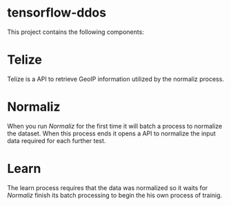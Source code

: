 # tensorflow-ddos
This project contains the following components:

# Telize
Telize is a API to retrieve GeoIP information utilized by the normaliz process.

# Normaliz
When you run *Normaliz* for the first time it will batch a process to normalize the dataset. 
When this process ends it opens a API to normalize the input data required for each further test.

# Learn
The learn process requires that the data was normalized so it waits for *Normaliz* finish its batch processing
to begin the his own process of trainig.